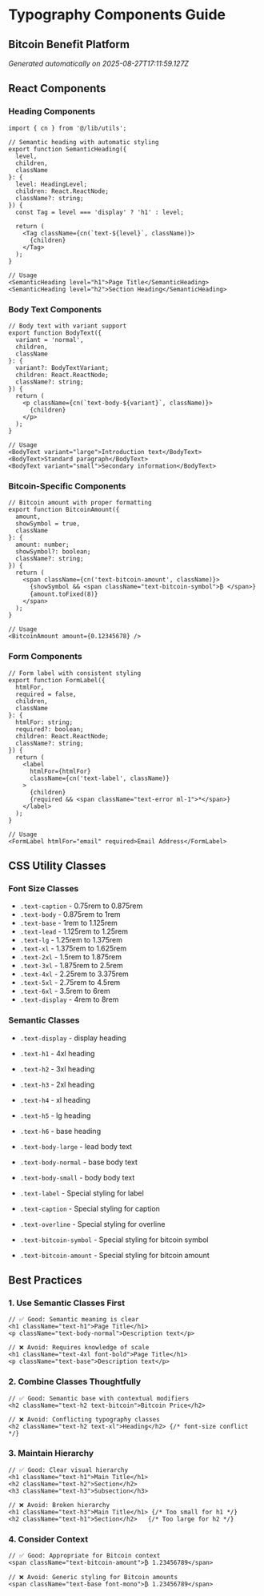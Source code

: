 # Typography Components Guide
## Bitcoin Benefit Platform

*Generated automatically on 2025-08-27T17:11:59.127Z*

## React Components

### Heading Components

```tsx
import { cn } from '@/lib/utils';

// Semantic heading with automatic styling
export function SemanticHeading({ 
  level, 
  children, 
  className 
}: { 
  level: HeadingLevel; 
  children: React.ReactNode; 
  className?: string;
}) {
  const Tag = level === 'display' ? 'h1' : level;
  
  return (
    <Tag className={cn(`text-${level}`, className)}>
      {children}
    </Tag>
  );
}

// Usage
<SemanticHeading level="h1">Page Title</SemanticHeading>
<SemanticHeading level="h2">Section Heading</SemanticHeading>
```

### Body Text Components

```tsx
// Body text with variant support
export function BodyText({ 
  variant = 'normal', 
  children, 
  className 
}: { 
  variant?: BodyTextVariant; 
  children: React.ReactNode; 
  className?: string;
}) {
  return (
    <p className={cn(`text-body-${variant}`, className)}>
      {children}
    </p>
  );
}

// Usage
<BodyText variant="large">Introduction text</BodyText>
<BodyText>Standard paragraph</BodyText>
<BodyText variant="small">Secondary information</BodyText>
```

### Bitcoin-Specific Components

```tsx
// Bitcoin amount with proper formatting
export function BitcoinAmount({ 
  amount, 
  showSymbol = true,
  className 
}: { 
  amount: number; 
  showSymbol?: boolean;
  className?: string;
}) {
  return (
    <span className={cn('text-bitcoin-amount', className)}>
      {showSymbol && <span className="text-bitcoin-symbol">₿ </span>}
      {amount.toFixed(8)}
    </span>
  );
}

// Usage
<BitcoinAmount amount={0.12345678} />
```

### Form Components

```tsx
// Form label with consistent styling
export function FormLabel({ 
  htmlFor, 
  required = false, 
  children, 
  className 
}: { 
  htmlFor: string; 
  required?: boolean; 
  children: React.ReactNode; 
  className?: string;
}) {
  return (
    <label 
      htmlFor={htmlFor} 
      className={cn('text-label', className)}
    >
      {children}
      {required && <span className="text-error ml-1">*</span>}
    </label>
  );
}

// Usage
<FormLabel htmlFor="email" required>Email Address</FormLabel>
```

## CSS Utility Classes

### Font Size Classes

- `.text-caption` - 0.75rem to 0.875rem
- `.text-body` - 0.875rem to 1rem
- `.text-base` - 1rem to 1.125rem
- `.text-lead` - 1.125rem to 1.25rem
- `.text-lg` - 1.25rem to 1.375rem
- `.text-xl` - 1.375rem to 1.625rem
- `.text-2xl` - 1.5rem to 1.875rem
- `.text-3xl` - 1.875rem to 2.5rem
- `.text-4xl` - 2.25rem to 3.375rem
- `.text-5xl` - 2.75rem to 4.5rem
- `.text-6xl` - 3.5rem to 6rem
- `.text-display` - 4rem to 8rem

### Semantic Classes

- `.text-display` - display heading
- `.text-h1` - 4xl heading
- `.text-h2` - 3xl heading
- `.text-h3` - 2xl heading
- `.text-h4` - xl heading
- `.text-h5` - lg heading
- `.text-h6` - base heading

- `.text-body-large` - lead body text
- `.text-body-normal` - base body text
- `.text-body-small` - body body text

- `.text-label` - Special styling for label
- `.text-caption` - Special styling for caption
- `.text-overline` - Special styling for overline
- `.text-bitcoin-symbol` - Special styling for bitcoin symbol
- `.text-bitcoin-amount` - Special styling for bitcoin amount

## Best Practices

### 1. Use Semantic Classes First

```tsx
// ✅ Good: Semantic meaning is clear
<h1 className="text-h1">Page Title</h1>
<p className="text-body-normal">Description text</p>

// ❌ Avoid: Requires knowledge of scale
<h1 className="text-4xl font-bold">Page Title</h1>
<p className="text-base">Description text</p>
```

### 2. Combine Classes Thoughtfully

```tsx
// ✅ Good: Semantic base with contextual modifiers
<h2 className="text-h2 text-bitcoin">Bitcoin Price</h2>

// ❌ Avoid: Conflicting typography classes
<h2 className="text-h2 text-xl">Heading</h2> {/* font-size conflict */}
```

### 3. Maintain Hierarchy

```tsx
// ✅ Good: Clear visual hierarchy
<h1 className="text-h1">Main Title</h1>
<h2 className="text-h2">Section</h2>
<h3 className="text-h3">Subsection</h3>

// ❌ Avoid: Broken hierarchy
<h1 className="text-h3">Main Title</h1> {/* Too small for h1 */}
<h2 className="text-h1">Section</h2>   {/* Too large for h2 */}
```

### 4. Consider Context

```tsx
// ✅ Good: Appropriate for Bitcoin context
<span className="text-bitcoin-amount">₿ 1.23456789</span>

// ❌ Avoid: Generic styling for Bitcoin amounts
<span className="text-base font-mono">₿ 1.23456789</span>
```
